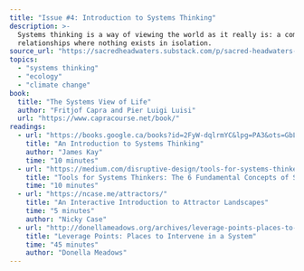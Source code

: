 ```yaml
---
title: "Issue #4: Introduction to Systems Thinking"
description: >-
  Systems thinking is a way of viewing the world as it really is: a complex network of
  relationships where nothing exists in isolation.
source_url: "https://sacredheadwaters.substack.com/p/sacred-headwaters-4-introduction"
topics:
  - "systems thinking"
  - "ecology"
  - "climate change"
book:
  title: "The Systems View of Life"
  author: "Fritjof Capra and Pier Luigi Luisi"
  url: "https://www.capracourse.net/book/"
readings:
  - url: "https://books.google.ca/books?id=2FyW-dqlrmYC&lpg=PA3&ots=GbLvnEYRnb&dq=introduction%20to%20systems%20thinking&lr&pg=PA3#v=onepage&q&f=false"
    title: "An Introduction to Systems Thinking"
    author: "James Kay"
    time: "10 minutes"
  - url: "https://medium.com/disruptive-design/tools-for-systems-thinkers-the-6-fundamental-concepts-of-systems-thinking-379cdac3dc6a"
    title: "Tools for Systems Thinkers: The 6 Fundamental Concepts of Systems Thinking"
    time: "10 minutes"
  - url: "https://ncase.me/attractors/"
    title: "An Interactive Introduction to Attractor Landscapes"
    time: "5 minutes"
    author: "Nicky Case"
  - url: "http://donellameadows.org/archives/leverage-points-places-to-intervene-in-a-system/"
    title: "Leverage Points: Places to Intervene in a System"
    time: "45 minutes"
    author: "Donella Meadows"
---
```

